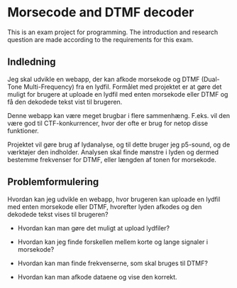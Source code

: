 # Morsecode and DTMF decoder
This is an exam project for programming.
The introduction and research question are made according to the requirements for this exam.

## Indledning
Jeg skal udvikle en webapp, der kan afkode morsekode og DTMF (Dual-Tone Multi-Frequency) fra en lydfil. Formålet med projektet er at gøre det muligt for brugere at uploade en lydfil med enten morsekode eller DTMF og få den dekodede tekst vist til brugeren.

Denne webapp kan være meget brugbar i flere sammenhæng. F.eks. vil den være god til CTF-konkurrencer, hvor der ofte er brug for netop disse funktioner.

Projektet vil gøre brug af lydanalyse, og til dette bruger jeg p5-sound, og de værktøjer den indholder. Analysen skal finde mønstre i lyden og dermed bestemme frekvenser for DTMF, eller længden af tonen for morsekode.

## Problemformulering
Hvordan kan jeg udvikle en webapp, hvor brugeren kan uploade en lydfil med enten morsekode eller DTMF, hvorefter lyden afkodes og den dekodede tekst vises til brugeren?

 - Hvordan kan man gøre det muligt at upload lydfiler?

 - Hvordan kan jeg finde forskellen mellem korte og lange signaler i morsekode?

 - Hvordan kan man finde frekvenserne, som skal bruges til DTMF?

 - Hvordan kan man afkode dataene og vise den korrekt.
